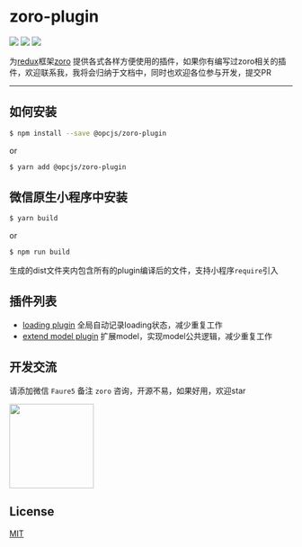 # zoro-plugin

[![](https://img.shields.io/npm/v/@opcjs/zoro-plugin.svg?style=flat-square)](https://npmjs.org/package/@opcjs/zoro-plugin)
[![](https://img.shields.io/npm/dt/@opcjs/zoro-plugin.svg?style=flat-square)](https://npmjs.org/package/@opcjs/zoro-plugin)
[![](https://img.shields.io/npm/l/@opcjs/zoro-plugin.svg?style=flat-square)](https://npmjs.org/package/@opcjs/zoro-plugin)

为[redux](https://github.com/reactjs/redux)框架[zoro](https://github.com/FaureWu/zoro) 提供各式各样方便使用的插件，如果你有编写过zoro相关的插件，欢迎联系我，我将会归纳于文档中，同时也欢迎各位参与开发，提交PR

---

## 如何安装
```bash
$ npm install --save @opcjs/zoro-plugin
```

or

```bash
$ yarn add @opcjs/zoro-plugin
```

## 微信原生小程序中安装
```bash
$ yarn build
```

or
```bash
$ npm run build
```

生成的dist文件夹内包含所有的plugin编译后的文件，支持小程序`require`引入

## 插件列表

* [loading plugin](https://github.com/FaureWu/zoro-plugin/blob/master/doc/LOADING_PLUGIN.md) 全局自动记录loading状态，减少重复工作
* [extend model plugin](https://github.com/FaureWu/zoro-plugin/blob/master/doc/EXTEND_MODEL_PLUGIN.md) 扩展model，实现model公共逻辑，减少重复工作

## 开发交流

请添加微信 `Faure5` 备注 `zoro` 咨询，开源不易，如果好用，欢迎star

<img src="https://img.baobeicang.com/user_upload/rc-upload-1539676937885-2.jpeg" width="150" />

## License

[MIT](https://tldrlegal.com/license/mit-license)
